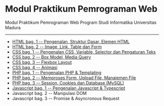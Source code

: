 # Modul Praktikum Pemrograman Web

Modul Praktikum Pemrograman Web Program Studi Informatika Universitas Madura

---

* [HTML bag. 1 -- Pengenalan, Struktur Dasar, Elemen HTML](https://github.com/NazirArifin/modulweb/blob/master/html-1.md)
* [HTML bag. 2 -- Image, Link, Table dan Form](https://github.com/NazirArifin/modulweb/blob/master/html-2.md)
* [CSS bag. 1 -- Pengenalan CSS, Variable, Selector dan Pengaturan Teks](https://github.com/NazirArifin/modulweb/blob/master/css-1.md)
* [CSS bag. 2 -- Box Model, Media Query](https://github.com/NazirArifin/modulweb/blob/master/css-2.md)
* [CSS bag. 3 -- Flexbox Layout](https://github.com/NazirArifin/modulweb/blob/master/css-3.md)
* [CSS bag. 4 -- Animasi](https://github.com/NazirArifin/modulweb/blob/master/css-4.md)
* [PHP bag. 1 -- Pengenalan PHP & Templating](https://github.com/NazirArifin/modulweb/blob/master/php-1.md)
* [PHP bag. 2 -- Memproses Form, Upload File, Manajemen File](https://github.com/NazirArifin/modulweb/blob/master/php-2.md)
* [PHP bag. 3 -- Session, Cookies dan Database (MySQL)](https://github.com/NazirArifin/modulweb/blob/master/php-3.md)
* [Javascript bag. 1 -- Pengenalan Javascript & Typescript](https://github.com/NazirArifin/modulweb/blob/master/js-1.md)
* Javascript bag. 2 -- Manipulasi DOM
* Javascript bag. 3 -- Promise & Asyncronous Request

